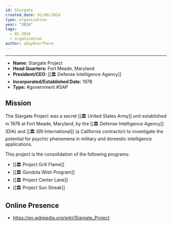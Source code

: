```yaml
---
id: Stargate
created_date: 01/06/2024
type: organization
year: "2024"
tags:
  - 01-2024
  - organization
author: aGuyOverThere
---
```


----


- **Name:** Stargate Project
- **Head Quarters:** Fort Meade, Maryland
- **President/CEO:** [[🏛️ Defense Intelligence Agency]]
- **Incorporated/Established Date:** 1978
- **Type:** #government #SAP 

## Mission

The Stargate Project was a secret [[🏛️ United States Army]] unit established in 1978 at Fort Meade, Maryland, by the [[🏛️ Defense Intelligence Agency]] (DIA) and [[🏛️ SRI International]] (a California contractor) to investigate the potential for psychic phenomena in military and domestic intelligence applications. 

This project is the consolidation of the following programs:

- [[🏛️ Project Grill Flame]]
- [[🏛️ Gondola Wish Program]]
- [[🏛️ Project Center Lane]]
- [[🏛️ Project Sun Streak]]
## Online Presence

- https://en.wikipedia.org/wiki/Stargate_Project
